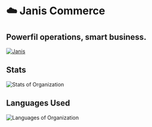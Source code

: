 # :cloud: Janis Commerce
## Powerfil operations, smart business.
[![Janis](https://user-images.githubusercontent.com/39351850/133785879-36d61293-0112-45f7-b7ed-6b74709e0785.png)](https://janiscommerce.com/)

## Stats
![Stats of Organization](https://rgp-cards-service.vercel.app/api/organization/janis-commerce?width=900&hideTitle=true&hide=packages,projects&backgroundColor=4287f5&textColor=ffffff&titleColor=ffffff&iconColor=ffffff)

## Languages Used
![Languages of Organization](https://rgp-cards-service.vercel.app/api/organization/janis-commerce/languages?width=900&hideTitle=true&isCompact=true&backgroundColor=4287f5&textColor=ffffff&titleColor=ffffff&iconColor=ffffff)
